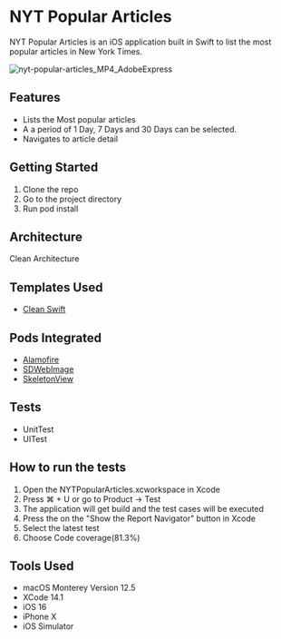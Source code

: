 # NYT Popular Articles

NYT Popular Articles is an iOS application built in Swift to list the most popular articles in New York Times.

![nyt-popular-articles_MP4_AdobeExpress](https://user-images.githubusercontent.com/11748817/200318355-7a01f436-e75e-4389-ae29-d2cbdd5297f3.gif)

## Features
- Lists the Most popular articles
- A a period of 1 Day, 7 Days and 30 Days can be selected.
- Navigates to  article detail

## Getting Started
1. Clone the repo
2. Go to the project directory
3. Run pod install

## Architecture
Clean Architecture

## Templates Used
- [Clean Swift](https://clean-swift.com/)

## Pods Integrated
- [Alamofire](https://cocoapods.org/pods/Alamofire)
- [SDWebImage](https://cocoapods.org/pods/SDWebImage)
- [SkeletonView](https://cocoapods.org/pods/SkeletonView)

## Tests
- UnitTest
- UITest

## How to run the tests
1. Open the NYTPopularArticles.xcworkspace in Xcode
2. Press ⌘ + U or go to Product -> Test
3. The application will get build and the test cases will be executed
4. Press the on the "Show the Report Navigator" button in Xcode
5. Select the latest test 
6. Choose Code coverage(81.3%)

## Tools Used
- macOS Monterey Version 12.5
- XCode 14.1
- iOS 16
- iPhone X
- iOS Simulator



